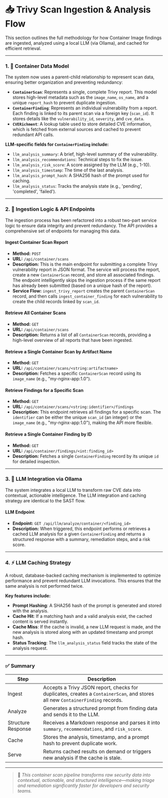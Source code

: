 # 📥 Trivy Scan Ingestion & Analysis Flow

This section outlines the full methodology for how Container Image findings are ingested, analyzed using a local LLM (via Ollama), and cached for efficient retrieval.

---

### 1. 📐 Container Data Model

The system now uses a parent-child relationship to represent scan data, ensuring better organization and preventing redundancy:

* **`ContainerScan`**: Represents a single, complete Trivy report. This model stores high-level metadata such as the `image_name`, `os_name`, and a unique `report_hash` to prevent duplicate ingestion.
* **`ContainerFinding`**: Represents an individual vulnerability from a report. Each finding is linked to its parent scan via a foreign key (`scan_id`). It stores details like the `vulnerability_id`, `severity`, and `cve_data`.
* **`CVERichment`**: A lookup table used to store detailed CVE information, which is fetched from external sources and cached to prevent redundant API calls.

**LLM-specific fields for `ContainerFinding` include:**

- `llm_analysis_summary`: A brief, high-level summary of the vulnerability.
- `llm_analysis_recommendations`: Technical steps to fix the issue.
- `llm_analysis_risk_score`: A score assigned by the LLM (e.g., 1-10).
- `llm_analysis_timestamp`: The time of the last analysis.
- `llm_analysis_prompt_hash`: A SHA256 hash of the prompt used for caching.
- `llm_analysis_status`: Tracks the analysis state (e.g., 'pending', 'completed', 'failed').

---

### 2. 🔄 Ingestion Logic & API Endpoints

The ingestion process has been refactored into a robust two-part service logic to ensure data integrity and prevent redundancy. The API provides a comprehensive set of endpoints for managing this data.

#### Ingest Container Scan Report

* **Method:** `POST`
* **URL:** `/api/container/scans`
* **Description:** This is the main endpoint for submitting a complete Trivy vulnerability report in JSON format. The service will process the report, create a new `ContainerScan` record, and store all associated findings. The endpoint intelligently skips the ingestion process if the same report has already been submitted (based on a unique hash of the report).
* **Service Flow:** `ingest_trivy_report` creates the parent `ContainerScan` record, and then calls `ingest_container_finding` for each vulnerability to create the child records linked by `scan_id`.

#### Retrieve All Container Scans

* **Method:** `GET`
* **URL:** `/api/container/scans`
* **Description:** Returns a list of all `ContainerScan` records, providing a high-level overview of all reports that have been ingested.

#### Retrieve a Single Container Scan by Artifact Name

* **Method:** `GET`
* **URL:** `/api/container/scans/<string:artifactname>`
* **Description:** Fetches a specific `ContainerScan` record using its `image_name` (e.g., "my-nginx-app:1.0").

#### Retrieve Findings for a Specific Scan

* **Method:** `GET`
* **URL:** `/api/container/scans/<string:identifier>/findings`
* **Description:** This endpoint retrieves all findings for a specific scan. The `identifier` can be either the unique `scan_id` (an integer) or the `image_name` (e.g., "my-nginx-app:1.0"), making the API more flexible.

#### Retrieve a Single Container Finding by ID

* **Method:** `GET`
* **URL:** `/api/container/findings/<int:finding_id>`
* **Description:** Fetches a single `ContainerFinding` record by its unique `id` for detailed inspection.

---

### 3. 🧠 LLM Integration via Ollama

The system integrates a local LLM to transform raw CVE data into contextual, actionable intelligence. The LLM integration and caching strategy are identical to the SAST flow.

#### LLM Endpoint

* **Endpoint:** `GET /api/llm/analyze/container/<finding_id>`
* **Description:** When triggered, this endpoint performs or retrieves a cached LLM analysis for a given `ContainerFinding` and returns a structured response with a summary, remediation steps, and a risk score.

---

### 4. ⚡ LLM Caching Strategy

A robust, database-backed caching mechanism is implemented to optimize performance and prevent redundant LLM invocations. This ensures that the same analysis is not performed twice.

**Key features include:**

- **Prompt Hashing**: A SHA256 hash of the prompt is generated and stored with the analysis.
- **Cache Hit**: If a matching hash and a valid analysis exist, the cached content is served instantly.
- **Cache Miss**: If the cache is invalid, a new LLM request is made, and the new analysis is stored along with an updated timestamp and prompt hash.
- **Status Tracking**: The `llm_analysis_status` field tracks the state of the analysis request.

---

### ✅ Summary

| Step               | Description                                                                                             |
|--------------------|---------------------------------------------------------------------------------------------------------|
| Ingest             | Accepts a Trivy JSON report, checks for duplicates, creates a `ContainerScan`, and stores all new `ContainerFinding` records. |
| Analyze            | Generates a structured prompt from finding data and sends it to the LLM.                                    |
| Structure Response | Receives a Markdown response and parses it into `summary`, `recommendations`, and `risk_score`.         |
| Cache              | Stores the analysis, timestamp, and a prompt hash to prevent duplicate work.                               |
| Serve              | Returns cached results on demand or triggers new analysis if the cache is stale.                          |

---

> 🧠 *This container scan pipeline transforms raw security data into contextual, actionable, and structured intelligence—making triage and remediation significantly faster for developers and security teams.*